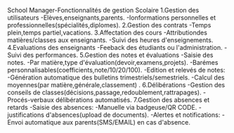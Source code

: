 School Manager-Fonctionnalités de gestion Scolaire
1.Gestion des utilisateurs
-Elèves,enseignants,parents.
-Ionformations personnelles et professionnelles(spécialités,diplomes).
2.Gestion des contrats
-Temps plein,temps partiel,vacations.
3.Affectation des cours
-Attributiondes matières/classes aux enseignants.
-Suivi des heures d'enseignements.
4.Evaluations des enseignants
-Feeback des étudiants ou l'administration.
-Suivi des performances.
5.Gestion des notes et évaluations
-Saisie des notes.
-Par matière,type d'évaluation(devoir,examens,projets).
-Barémes personnalisables(coefficients,note/10/20/100).
-Edition et relevés de notes:
-Génération automatique des bulletins trimestriels/semestriels.
-Calcul des moyennes(par matière,générale,classement) .
6.Délibérations
-Gestion des conseils de classes(décisions,passage,redoublement,rattrapages).
-Procés-verbaux délibérations automatisés.
7.Gestion des absences et retards
-Saisie des absences:
-Manuelle via badgeuse/QR CODE.
-justifications d'absences(upload de documents).
-Alertes et notifications:
-Envoi automatique aux parents(SMS/EMAIL) en cas d'absence.

